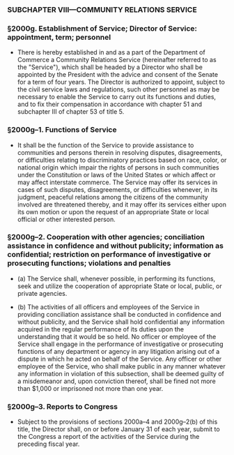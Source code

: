 ### SUBCHAPTER VIII—COMMUNITY RELATIONS SERVICE

### §2000g. Establishment of Service; Director of Service: appointment, term; personnel
* There is hereby established in and as a part of the Department of Commerce a Community Relations Service (hereinafter referred to as the "Service"), which shall be headed by a Director who shall be appointed by the President with the advice and consent of the Senate for a term of four years. The Director is authorized to appoint, subject to the civil service laws and regulations, such other personnel as may be necessary to enable the Service to carry out its functions and duties, and to fix their compensation in accordance with chapter 51 and subchapter III of chapter 53 of title 5.

### §2000g–1. Functions of Service
* It shall be the function of the Service to provide assistance to communities and persons therein in resolving disputes, disagreements, or difficulties relating to discriminatory practices based on race, color, or national origin which impair the rights of persons in such communities under the Constitution or laws of the United States or which affect or may affect interstate commerce. The Service may offer its services in cases of such disputes, disagreements, or difficulties whenever, in its judgment, peaceful relations among the citizens of the community involved are threatened thereby, and it may offer its services either upon its own motion or upon the request of an appropriate State or local official or other interested person.

### §2000g–2. Cooperation with other agencies; conciliation assistance in confidence and without publicity; information as confidential; restriction on performance of investigative or prosecuting functions; violations and penalties
* (a) The Service shall, whenever possible, in performing its functions, seek and utilize the cooperation of appropriate State or local, public, or private agencies.

* (b) The activities of all officers and employees of the Service in providing conciliation assistance shall be conducted in confidence and without publicity, and the Service shall hold confidential any information acquired in the regular performance of its duties upon the understanding that it would be so held. No officer or employee of the Service shall engage in the performance of investigative or prosecuting functions of any department or agency in any litigation arising out of a dispute in which he acted on behalf of the Service. Any officer or other employee of the Service, who shall make public in any manner whatever any information in violation of this subsection, shall be deemed guilty of a misdemeanor and, upon conviction thereof, shall be fined not more than $1,000 or imprisoned not more than one year.

### §2000g–3. Reports to Congress
* Subject to the provisions of sections 2000a–4 and 2000g–2(b) of this title, the Director shall, on or before January 31 of each year, submit to the Congress a report of the activities of the Service during the preceding fiscal year.